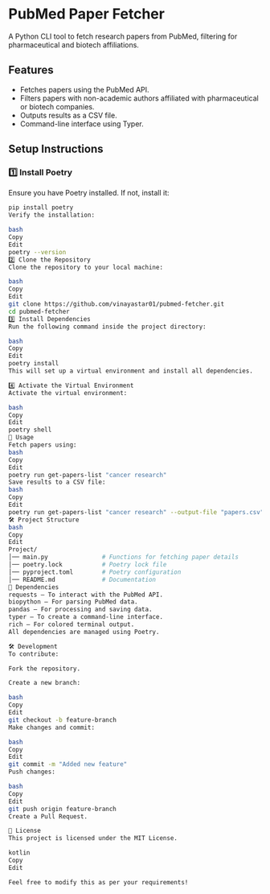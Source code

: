 # PubMed Paper Fetcher

A Python CLI tool to fetch research papers from PubMed, filtering for pharmaceutical and biotech affiliations.

## Features
- Fetches papers using the PubMed API.
- Filters papers with non-academic authors affiliated with pharmaceutical or biotech companies.
- Outputs results as a CSV file.
- Command-line interface using Typer.

## Setup Instructions

### 1️⃣ Install Poetry
Ensure you have Poetry installed. If not, install it:

```bash
pip install poetry
Verify the installation:

bash
Copy
Edit
poetry --version
2️⃣ Clone the Repository
Clone the repository to your local machine:

bash
Copy
Edit
git clone https://github.com/vinayastar01/pubmed-fetcher.git
cd pubmed-fetcher
3️⃣ Install Dependencies
Run the following command inside the project directory:

bash
Copy
Edit
poetry install
This will set up a virtual environment and install all dependencies.

4️⃣ Activate the Virtual Environment
Activate the virtual environment:

bash
Copy
Edit
poetry shell
🚀 Usage
Fetch papers using:
bash
Copy
Edit
poetry run get-papers-list "cancer research"
Save results to a CSV file:
bash
Copy
Edit
poetry run get-papers-list "cancer research" --output-file "papers.csv"
🛠 Project Structure
bash
Copy
Edit
Project/
│── main.py               # Functions for fetching paper details
│── poetry.lock           # Poetry lock file
│── pyproject.toml        # Poetry configuration
│── README.md             # Documentation
📝 Dependencies
requests – To interact with the PubMed API.
biopython – For parsing PubMed data.
pandas – For processing and saving data.
typer – To create a command-line interface.
rich – For colored terminal output.
All dependencies are managed using Poetry.

🛠 Development
To contribute:

Fork the repository.

Create a new branch:

bash
Copy
Edit
git checkout -b feature-branch
Make changes and commit:

bash
Copy
Edit
git commit -m "Added new feature"
Push changes:

bash
Copy
Edit
git push origin feature-branch
Create a Pull Request.

📜 License
This project is licensed under the MIT License.

kotlin
Copy
Edit

Feel free to modify this as per your requirements!







